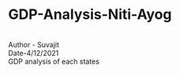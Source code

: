 # GDP-Analysis-Niti-Ayog
<br>Author - Suvajit
<br>Date-4/12/2021
<br> GDP analysis of each states</pr>
